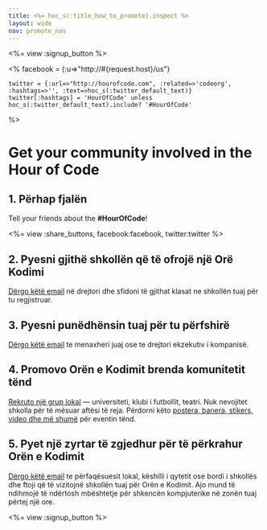 ```yaml
---
title: <%= hoc_s(:title_how_to_promote).inspect %>
layout: wide
nav: promote_nav
---
```

<%= view :signup_button %>

<%
    facebook = {:u=>"http://#{request.host}/us"}

    twitter = {:url=>"http://hourofcode.com", :related=>'codeorg', :hashtags=>'', :text=>hoc_s(:twitter_default_text)}
    twitter[:hashtags] = 'HourOfCode' unless hoc_s(:twitter_default_text).include? '#HourOfCode'
%>

# Get your community involved in the Hour of Code

## 1. Përhap fjalën

Tell your friends about the **#HourOfCode**!

<%= view :share_buttons, facebook:facebook, twitter:twitter %>

## 2. Pyesni gjithë shkollën që të ofrojë një Orë Kodimi

[Dërgo këtë email](<%= resolve_url('/promote/resources#sample-emails') %>) në drejtori dhe sfidoni të gjithat klasat ne shkollën tuaj për tu regjistruar.

## 3. Pyesni punëdhënsin tuaj për tu përfshirë

[Dërgo këtë email](<%= resolve_url('/promote/resources#sample-emails') %>) te menaxheri juaj ose te drejtori ekzekutiv i kompanisë.

## 4. Promovo Orën e Kodimit brenda komunitetit tënd

[Rekruto një grup lokal](<%= resolve_url('/promote/resources#sample-emails') %>) — universiteti, klubi i futbollit, teatri. Nuk nevojitet shkolla për të mësuar aftësi të reja. Përdorni këto [postera, banera, stikers, video dhe më shumë](<%= resolve_url('/promote/resources') %>) për eventin tënd.

## 5. Pyet një zyrtar të zgjedhur për të përkrahur Orën e Kodimit

[Dërgo këtë email](<%= resolve_url('/promote/resources#sample-emails') %>) te përfaqësuesit lokal, këshilli i qytetit ose bordi i shkollës dhe ftoji që të vizitojnë shkollën tuaj për Orën e Kodimit. Ajo mund të ndihmojë të ndërtosh mbështetje për shkencën kompjuterike në zonën tuaj përtej një ore.

<%= view :signup_button %>